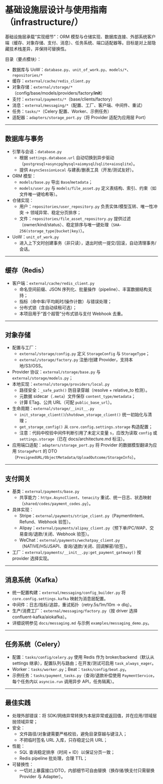 # 基础设施层设计与使用指南（infrastructure/）

基础设施层承载“实现细节”：ORM 模型与仓储实现、数据库连接、外部系统客户端（缓存、对象存储、支付、消息）、任务系统、端口适配器等。目标是对上层隐藏技术栈差异，并保持可替换性。

目录（要点模块）：
- 数据库与 UoW：`database.py`、`unit_of_work.py`、`models/*`、`repositories/*`
- 缓存：`external/cache/redis_client.py`
- 对象存储：`external/storage/*`（config/base/models/providers/factory/__init__）
- 支付：`external/payments/*`（base/clients/factory）
- 消息：`external/messaging/*`（配置、工厂、客户端、中间件、重试）
- 任务：`tasks/*`（Celery 配置、Worker、示例任务）
- 适配器：`adapters/storage_port.py`（将 Provider 适配为应用层 Port）

---

## 数据库与事务
- 引擎与会话：`database.py`
  - 根据 `settings.database.url` 自动切换到异步驱动（`postgresql+asyncpg`/`mysql+aiomysql`/`sqlite+aiosqlite`）。
  - 提供 `AsyncSessionLocal` 与建表/删表工具（开发/测试友好）。
- ORM 模型：
  - `models/base.py` 导出 `Base`/`metadata`；
  - `models/user.py` 与 `models/file_asset.py` 定义表结构、索引、约束（如文件唯一键哈希等）。
- 仓储实现：
  - 用户：`repositories/user_repository.py` 负责实体/模型互转、唯一性冲突 → 领域异常、稳定分页排序；
  - 文件：`repositories/file_asset_repository.py` 提供过滤（owner/kind/status）、稳定排序与唯一键处理（`SHA-256(storage_type|bucket|key)`）。
- UoW：`unit_of_work.py`
  - 进入上下文时创建事务（非只读），退出时统一提交/回滚，自动清理事务/会话。

---

## 缓存（Redis）
- 客户端：`external/cache/redis_client.py`
  - 命名空间前缀、JSON 序列化、批量操作（pipeline）、丰富数据结构支持；
  - 指标（命中率/平均耗时/操作计数）与错误处理；
  - 分布式锁（含自动续租可选）；
  - 本项目用于“首个超管”分布式锁与支付 Webhook 去重。

---

## 对象存储
- 配置与工厂：
  - `external/storage/config.py` 定义 `StorageConfig` 与 `StorageType`；
  - `external/storage/factory.py` 注册/创建 Provider，支持本地/S3/OSS。
- Provider 协议：`external/storage/base.py` 与 `external/storage/models.py`；
- 本地实现：`external/storage/providers/local.py`
  - 路径安全：`_safe_path()` 防目录穿越（resolve + relative_to 检测）。
  - 元数据 sidecar（`.meta`）文件保存 `content_type/metadata`；
  - 计算 ETag、公共 URL（可配 `public_base_url`）。
- 生命周期：`external/storage/__init__.py`
  - `init_storage_client()`/`shutdown_storage_client()` 统一初始化与清理；
  - `get_storage_config()` 从 `core.config.settings.storage` 构造配置；
  - 注意：代码中校验中间件判断引用了未定义变量 `s`，应改为读取 `config` 或 `settings.storage`（已在 docs/architecture.md 标注）。
- 应用端口适配：`adapters/storage_port.py` 将 Provider 的数据模型翻译为应用 `StoragePort` 的 DTO（`PresignedURL/ObjectMetadata/UploadOutcome/StorageInfo`）。

---

## 支付网关
- 基类：`external/payments/base.py`
  - 共享能力：`httpx.AsyncClient`、`tenacity` 重试、统一日志、状态映射（`shared/codes/payment_codes.py`）。
- 具体实现：
  - Stripe：`external/payments/stripe_client.py`（PaymentIntent、Refund、Webhook 验签）。
  - Alipay：`external/payments/alipay_client.py`（预下单/PC/WAP、交易查询/退款/关闭、Webhook 验签）。
  - WeChat：`external/payments/wechatpay_client.py`（NATIVE/H5/JSAPI、查询/退款/关闭、回调解密/验签）。
- 工厂：`external/payments/__init__.py:get_payment_gateway()` 按 provider 选择实现。

---

## 消息系统（Kafka）
- 统一配置构建：`external/messaging/config_builder.py` 将 `core.config.settings.kafka` 映射为消息层配置。
- 中间件：日志/指标/追踪，重试拓扑（retry.5s/1m/10m → dlq）。
- 生产/消费工厂：`external/messaging/factory.py`（按 driver 选择 confluent-kafka/aiokafka）。
- 详细说明参见 `docs/messaging.md` 与示例 `examples/messaging_demo.py`。

---

## 任务系统（Celery）
- 配置：`tasks/config/celery.py` 使用 Redis 作为 broker/backend（默认从 settings 继承），配置队列与路由；在开发/测试可启用 `task_always_eager`。
- Worker：`tasks/worker.py`；Beat：`tasks/config/beat.py`。
- 示例任务：`tasks/payment_tasks.py`（查询/退款补偿使用 `PaymentService`，每个任务内以 `asyncio.run` 调用异步 API，任务隔离）。

---

## 最佳实践
- 处理外部错误：将 SDK/网络异常转换为本层异常或返回值，并在应用/领域层抛领域异常；
- 安全：
  - 文件路径/对象键需要严格校验，避免目录穿越与键注入；
  - 不把临时签名 URL 入库，只存稳定公共 URL；
- 性能：
  - SQL 查询稳定排序（时间 + ID）以保证分页一致；
  - Redis pipeline 批处理，合理 TTL；
- 可替换性：
  - 一切对上暴露接口/DTO，内部细节可自由替换（换存储/换支付只需替换 Provider 与 Adapter）。

